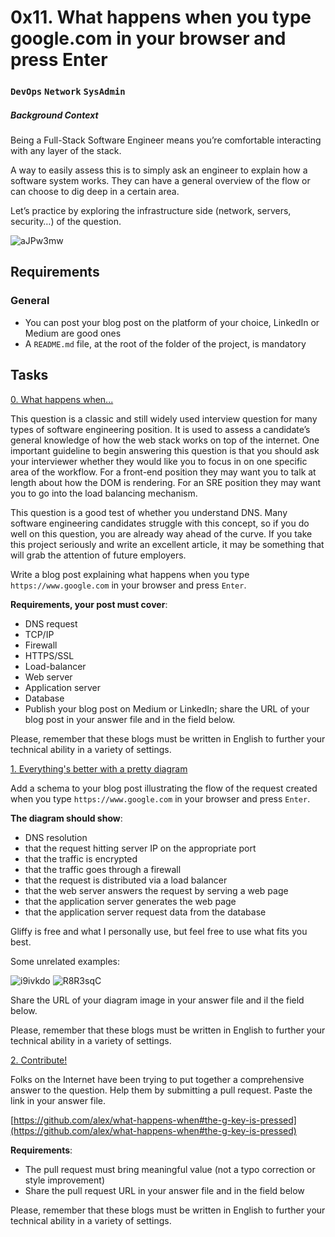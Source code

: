 # 0x11. What happens when you type google.com in your browser and press Enter
### `DevOps` `Network` `SysAdmin`
##### Background Context
Being a Full-Stack Software Engineer means you’re comfortable interacting with any layer of the stack.

A way to easily assess this is to simply ask an engineer to explain how a software system works. They can have a general overview of the flow or can choose to dig deep in a certain area.

Let’s practice by exploring the infrastructure side (network, servers, security…) of the question.

![aJPw3mw](https://s3.amazonaws.com/intranet-projects-files/holbertonschool-sysadmin_devops/298/aJPw3mw.jpg)

## Requirements
### General
* You can post your blog post on the platform of your choice, LinkedIn or Medium are good ones
* A `README.md` file, at the root of the folder of the project, is mandatory

## Tasks

[0. What happens when...](./0-blog_post)

This question is a classic and still widely used interview question for many types of software engineering position. It is used to assess a candidate’s general knowledge of how the web stack works on top of the internet. One important guideline to begin answering this question is that you should ask your interviewer whether they would like you to focus in on one specific area of the workflow. For a front-end position they may want you to talk at length about how the DOM is rendering. For an SRE position they may want you to go into the load balancing mechanism.

This question is a good test of whether you understand DNS. Many software engineering candidates struggle with this concept, so if you do well on this question, you are already way ahead of the curve. If you take this project seriously and write an excellent article, it may be something that will grab the attention of future employers.

Write a blog post explaining what happens when you type `https://www.google.com` in your browser and press `Enter`.

**Requirements, your post must cover**:

* DNS request
* TCP/IP
* Firewall
* HTTPS/SSL
* Load-balancer
* Web server
* Application server
* Database
* Publish your blog post on Medium or LinkedIn; share the URL of your blog post in your answer file and in the field below.

Please, remember that these blogs must be written in English to further your technical ability in a variety of settings.

[1. Everything's better with a pretty diagram](./1-what_happen_when_diagram)

Add a schema to your blog post illustrating the flow of the request created when you type `https://www.google.com` in your browser and press `Enter`.

**The diagram should show**:

* DNS resolution
* that the request hitting server IP on the appropriate port
* that the traffic is encrypted
* that the traffic goes through a firewall
* that the request is distributed via a load balancer
* that the web server answers the request by serving a web page
* that the application server generates the web page
* that the application server request data from the database

Gliffy is free and what I personally use, but feel free to use what fits you best.

Some unrelated examples:

![i9ivkdo](https://i.imgur.com/i9ivkdo.png)
![R8R3sqC](https://i.imgur.com/R8R3sqC.png)

Share the URL of your diagram image in your answer file and il the field below.

Please, remember that these blogs must be written in English to further your technical ability in a variety of settings.

[2. Contribute!](./2-contribution-to_what-happens-when_github_answer)

Folks on the Internet have been trying to put together a comprehensive answer to the question. Help them by submitting a pull request. Paste the link in your answer file.

[https://github.com/alex/what-happens-when#the-g-key-is-pressed](https://github.com/alex/what-happens-when#the-g-key-is-pressed)

**Requirements**:

* The pull request must bring meaningful value (not a typo correction or style improvement)
* Share the pull request URL in your answer file and in the field below

Please, remember that these blogs must be written in English to further your technical ability in a variety of settings.